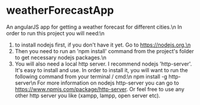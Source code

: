 # weatherForecastApp
An angularJS app for getting a weather forecast for different cities.\n
In order to run this project you will need:\n
1) to install nodejs first, if you don't have it yet. Go to https://nodejs.org.\n
2) Then you need to run an 'npm install' command from the project's folder to get necessary nodejs packages.\n
3) You will also need a local http server. I recommend nodejs 'http-server'. It's easy to install and use. In order to install it, you will want to run the following command from your terminal / cmd:\n
npm install -g http-server\n
For more information on nodejs http-server you can go to https://www.npmjs.com/package/http-server. Or feel free to use any other http server you like (xampp, lampp, open server etc).

